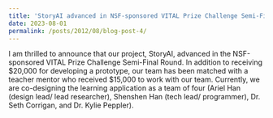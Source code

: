 ```yaml
---
title: 'StoryAI advanced in NSF-sponsored VITAL Prize Challenge Semi-Final Round'
date: 2023-08-01
permalink: /posts/2012/08/blog-post-4/
---
```


I am thrilled to announce that our project, StoryAI, advanced in the NSF-sponsored VITAL Prize Challenge Semi-Final Round. In addition to receiving $20,000 for developing a prototype, our team has been matched with a teacher mentor who received $15,000 to work with our team. Currently, we are co-designing the learning application as a team of four (Ariel Han (design lead/ lead researcher), Shenshen Han (tech lead/ programmer), Dr. Seth Corrigan, and Dr. Kylie Peppler).
